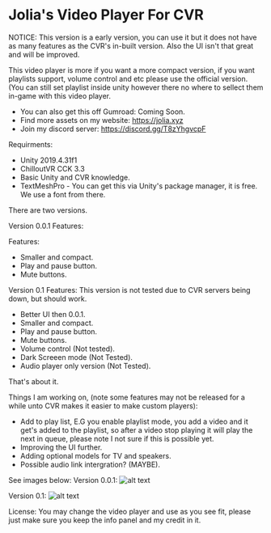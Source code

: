 # Jolia's Video Player For CVR

NOTICE: This version is a early version, you can use it but it does not have as many features as the CVR's in-built version. Also the UI isn't that great and will be improved. 

This video player is more if you want a more compact version, if you want playlists support, volume control and etc please use the official version. (You can still set playlist inside unity however there no where to sellect them in-game with this video player.

- You can also get this off Gumroad: Coming Soon.
- Find more assets on my website: https://jolia.xyz
- Join my discord server: https://discord.gg/T8zYhgvcpF

Requirments:
- Unity 2019.4.31f1
- ChilloutVR CCK 3.3
- Basic Unity and CVR knowledge.
- TextMeshPro - You can get this via Unity's package manager, it is free. We use a font from there.

There are two versions.

Version 0.0.1 Features:

Features:
- Smaller and compact.
- Play and pause button.
- Mute buttons.

Version 0.1 Features: This version is not tested due to CVR servers being down, but should work.
- Better UI then 0.0.1.
- Smaller and compact.
- Play and pause button.
- Mute buttons.
- Volume control (Not tested).
- Dark Screeen mode (Not Tested).
- Audio player only version (Not Tested).

That's about it.

Things I am working on, (note some features may not be released for a while unto CVR makes it easier to make custom players):

- Add to play list, E.G you enable playlist mode, you add a video and it get's added to the playlist, so after a video stop playing it will play the next in queue, please note I not sure if this is possible yet.
- Improving the UI further.
- Adding optional models for TV and speakers.
- Possible audio link intergration? (MAYBE).



See images below: 
Version 0.0.1:
![alt text](https://i.imgur.com/iXCJhdd.jpeg)

Version 0.1:
![alt text](https://i.imgur.com/ey6yq19.png)

License:
You may change the video player and use as you see fit, please just make sure you keep the info panel and my credit in it.
